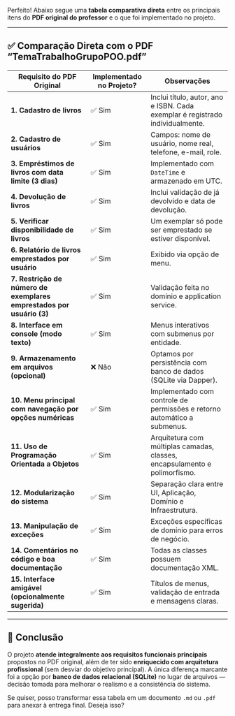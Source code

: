 Perfeito! Abaixo segue uma **tabela comparativa direta** entre os principais itens do **PDF original do professor** e o que foi implementado no projeto.

---

## ✅ Comparação Direta com o PDF “TemaTrabalhoGrupoPOO.pdf”

| **Requisito do PDF Original**                                           | **Implementado no Projeto?** | **Observações**                                                                 |
|-------------------------------------------------------------------------|------------------------------|---------------------------------------------------------------------------------|
| **1. Cadastro de livros**                                               | ✅ Sim                       | Inclui título, autor, ano e ISBN. Cada exemplar é registrado individualmente. |
| **2. Cadastro de usuários**                                             | ✅ Sim                       | Campos: nome de usuário, nome real, telefone, e-mail, role.                   |
| **3. Empréstimos de livros com data limite (3 dias)**                   | ✅ Sim                       | Implementado com `DateTime` e armazenado em UTC.                              |
| **4. Devolução de livros**                                              | ✅ Sim                       | Inclui validação de já devolvido e data de devolução.                         |
| **5. Verificar disponibilidade de livros**                              | ✅ Sim                       | Um exemplar só pode ser emprestado se estiver disponível.                     |
| **6. Relatório de livros emprestados por usuário**                      | ✅ Sim                       | Exibido via opção de menu.                                                    |
| **7. Restrição de número de exemplares emprestados por usuário (3)**    | ✅ Sim                       | Validação feita no domínio e application service.                             |
| **8. Interface em console (modo texto)**                                | ✅ Sim                       | Menus interativos com submenus por entidade.                                  |
| **9. Armazenamento em arquivos (opcional)**                             | ❌ Não                       | Optamos por persistência com banco de dados (SQLite via Dapper).             |
| **10. Menu principal com navegação por opções numéricas**              | ✅ Sim                       | Implementado com controle de permissões e retorno automático a submenus.     |
| **11. Uso de Programação Orientada a Objetos**                          | ✅ Sim                       | Arquitetura com múltiplas camadas, classes, encapsulamento e polimorfismo.   |
| **12. Modularização do sistema**                                        | ✅ Sim                       | Separação clara entre UI, Aplicação, Domínio e Infraestrutura.               |
| **13. Manipulação de exceções**                                         | ✅ Sim                       | Exceções específicas de domínio para erros de negócio.                        |
| **14. Comentários no código e boa documentação**                        | ✅ Sim                       | Todas as classes possuem documentação XML.                                    |
| **15. Interface amigável (opcionalmente sugerida)**                     | ✅ Sim                       | Títulos de menus, validação de entrada e mensagens claras.                    |

---

## 📌 Conclusão

O projeto **atende integralmente aos requisitos funcionais principais** propostos no PDF original, além de ter sido **enriquecido com arquitetura profissional** (sem desviar do objetivo principal). A única diferença marcante foi a opção por **banco de dados relacional (SQLite)** no lugar de arquivos — decisão tomada para melhorar o realismo e a consistência do sistema.

Se quiser, posso transformar essa tabela em um documento `.md` ou `.pdf` para anexar à entrega final. Deseja isso?